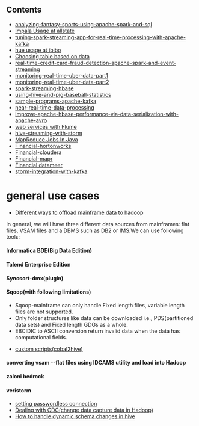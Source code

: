 ## Contents

- [analyzing-fantasy-sports-using-apache-spark-and-sql](https://blog.cloudera.com/blog/2016/06/how-to-analyze-fantasy-sports-using-apache-spark-and-sql/)
- [Impala Usage at allstate](https://blog.cloudera.com/blog/2014/05/using-impala-at-scale-at-allstate/)
- [tuning-spark-streaming-app-for-real-time-processing-with-apache-kafka](https://blog.cloudera.com/blog/2016/01/how-cigna-tuned-its-spark-streaming-app-for-real-time-processing-with-apache-kafka/)
- [hue usage at ibibo](https://blog.cloudera.com/blog/2014/04/hue-flies-high-at-goibibo/)
- [Choosing table based on data](https://www.mapr.com/blog/what-kind-hive-table-best-your-data)
- [real-time-credit-card-fraud-detection-apache-spark-and-event-streaming](https://www.mapr.com/blog/real-time-credit-card-fraud-detection-apache-spark-and-event-streaming)
- [monitoring-real-time-uber-data-part1](https://www.mapr.com/blog/monitoring-real-time-uber-data-using-spark-machine-learning-streaming-and-kafka-api-part-1)
- [monitoring-real-time-uber-data-part2](https://www.mapr.com/blog/how-use-data-science-and-machine-learning-revolutionize-360%C2%B0-customer-views-part-2)
- [spark-streaming-hbase](https://www.mapr.com/blog/spark-streaming-hbase)
- [using-hive-and-pig-baseball-statistics](https://www.mapr.com/blog/using-hive-and-pig-baseball-statistics)
- [sample-programs-apache-kafka](https://www.mapr.com/blog/getting-started-sample-programs-apache-kafka-09)
- [near-real-time-data-processing](http://blog.cloudera.com/blog/2015/06/architectural-patterns-for-near-real-time-data-processing-with-apache-hadoop/)
- [improve-apache-hbase-performance-via-data-serialization-with-apache-avro](https://blog.cloudera.com/blog/2016/05/how-to-improve-apache-hbase-performance-via-data-serialization-with-apache-avro/)
- [web services with Flume](http://www.ibm.com/developerworks/library/bd-flumews/)
- [hive-streaming-with-storm](http://henning.kropponline.de/2015/01/24/hive-streaming-with-storm/)
- [MapReduce Jobs In Java](http://www.higherpass.com/java/Tutorials/Building-Hadoop-Mapreduce-Jobs-In-Java/)
- [Financial-hortonworks](http://hortonworks.com/solutions/financial-services/)
- [Financial-cloudera ](https://www.cloudera.com/solutions/financial-services.html)
- [Financial-mapr](https://www.mapr.com/solutions/industry/financial-services-use-cases)
- [Financial datameer](https://datameer-wp-production-origin.datameer.com/wp-content/uploads/2015/10/eBook-3-Top-BigData-UseCase-in-Financial-Services.pdf)
- [storm-integration-with-kafka](http://www.allprogrammingtutorials.com/tutorials/storm-integration-with-kafka.php)

# general use cases
- [Different ways to offload mainframe data to hadoop]()

In general, we will have three different data sources from mainframes: flat files, VSAM files and a DBMS such as DB2 or IMS.We can use following tools: <br>
#### Informatica BDE(Big Data Edition)<br>
#### Talend Enterprise Edition<br>
#### Syncsort-dmx(plugin)<br>
#### Sqoop(with following limitations)<br>
* Sqoop-mainframe can only handle Fixed length files, variable length files are not supported.
* Only folder structures like data can be downloaded i.e., PDS(partitioned data sets) and Fixed length GDGs as a whole.
* EBCIDIC to ASCII conversion return invalid data when the data has computational fields.<br>
- [custom scripts(cobal2hive)](https://rbheemana.github.io/Cobol-to-Hive/)<br>
#### converting vsam --flat files using IDCAMS utility and load into Hadoop<br>
#### zaloni bedrock<br>
#### veristorm<br>
- [setting passwordless connection](http://www.rebol.com/docs/ssh-auto-login.html)
- [Dealing with CDC(change data capture data in Hadoop)]()
- [How to handle dynamic schema changes in hive](https://hadoopist.wordpress.com/2015/07/08/how-to-handle-schema-changesevolutes-in-hive-like-column-additions-at-the-source-db/)
